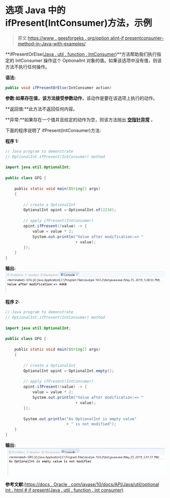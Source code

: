 # 选项 Java 中的 ifPresent(IntConsumer)方法，示例

> 原文:[https://www . geesforgeks . org/option alint-if presentconsumer-method-in-Java-with-examples/](https://www.geeksforgeeks.org/optionalint-ifpresentintconsumer-method-in-java-with-examples/)

**ifPresentOrElse([Java . util . function . IntConsumer](https://www.geeksforgeeks.org/intconsumer-interface-in-java-with-examples/))**方法帮助我们执行指定的 IntConsumer 操作这个 OptionalInt 对象的值。如果该选项中没有值，则该方法不执行任何操作。

**语法:**

```java
public void ifPresentOrElse(IntConsumer action)

```

**参数:**如果存在值，该方法接受参数**动作**，该动作是要在该选项上执行的动作。

**返回值:**此方法不返回任何内容。

**异常:**如果存在一个值并且给定的动作为空，则该方法抛出 **[空指针异常](https://www.geeksforgeeks.org/null-pointer-exception-in-java/)** 。

下面的程序说明了 ifPresent(IntConsumer)方法:

**程序 1:**

```java
// Java program to demonstrate
// OptionalInt.ifPresent(IntConsumer) method

import java.util.OptionalInt;

public class GFG {

    public static void main(String[] args)
    {

        // create a OptionalInt
        OptionalInt opint = OptionalInt.of(2234);

        // apply ifPresent(IntConsumer)
        opint.ifPresent((value) -> {
            value = value * 2;
            System.out.println("Value after modification:=> "
                               + value);
        });
    }
}
```

**输出:**
![](img/b8032f92469117d6e6a21a91985c1ad9.png)

**程序 2:**

```java
// Java program to demonstrate
// OptionalInt.ifPresent(IntConsumer) method

import java.util.OptionalInt;

public class GFG {

    public static void main(String[] args)
    {

        // create a OptionalInt
        OptionalInt opint = OptionalInt.empty();

        // apply ifPresent(IntConsumer)
        opint.ifPresent((value) -> {
            value = value * 2;
            System.out.println("Value after modification:=> "
                               + value);
        });

        System.out.println("As OptionalInt is empty value"
                           + " is not modified");
    }
}
```

**输出:**
![](img/4a7d425556e5adcf229e7bb99f34504a.png)

**参考文献:**[https://docs . Oracle . com/javase/10/docs/API/Java/util/optional int . html # if present(Java . util . function . int consumer)](https://docs.oracle.com/javase/10/docs/api/java/util/OptionalInt.html#ifPresent(java.util.function.IntConsumer))
